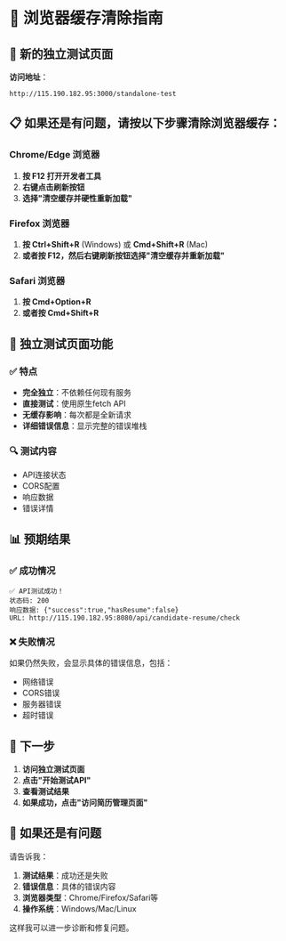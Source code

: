# 🔧 浏览器缓存清除指南

## 🎯 新的独立测试页面

**访问地址**：
```
http://115.190.182.95:3000/standalone-test
```

## 📋 如果还是有问题，请按以下步骤清除浏览器缓存：

### Chrome/Edge 浏览器
1. **按 F12 打开开发者工具**
2. **右键点击刷新按钮**
3. **选择"清空缓存并硬性重新加载"**

### Firefox 浏览器
1. **按 Ctrl+Shift+R** (Windows) 或 **Cmd+Shift+R** (Mac)
2. **或者按 F12，然后右键刷新按钮选择"清空缓存并重新加载"**

### Safari 浏览器
1. **按 Cmd+Option+R**
2. **或者按 Cmd+Shift+R**

## 🧪 独立测试页面功能

### ✅ 特点
- **完全独立**：不依赖任何现有服务
- **直接测试**：使用原生fetch API
- **无缓存影响**：每次都是全新请求
- **详细错误信息**：显示完整的错误堆栈

### 🔍 测试内容
- API连接状态
- CORS配置
- 响应数据
- 错误详情

## 📊 预期结果

### ✅ 成功情况
```
✅ API测试成功！
状态码: 200
响应数据: {"success":true,"hasResume":false}
URL: http://115.190.182.95:8080/api/candidate-resume/check
```

### ❌ 失败情况
如果仍然失败，会显示具体的错误信息，包括：
- 网络错误
- CORS错误
- 服务器错误
- 超时错误

## 🎯 下一步

1. **访问独立测试页面**
2. **点击"开始测试API"**
3. **查看测试结果**
4. **如果成功，点击"访问简历管理页面"**

## 🔧 如果还是有问题

请告诉我：
1. **测试结果**：成功还是失败
2. **错误信息**：具体的错误内容
3. **浏览器类型**：Chrome/Firefox/Safari等
4. **操作系统**：Windows/Mac/Linux

这样我可以进一步诊断和修复问题。
